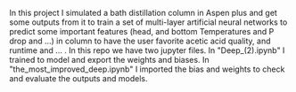In this project I simulated a bath distillation column in Aspen plus and get some outputs from it to train a set of multi-layer artificial neural networks to predict some important features (head, and bottom Temperatures and P drop and ...) in column to have the user favorite acetic acid quality, and runtime and ... .
In this repo we have two jupyter files. In "Deep_(2).ipynb" I trained to model and export the weights and biases. 
In "the_most_improved_deep.ipynb" I imported the bias and weights to check and evaluate the outputs and models.
